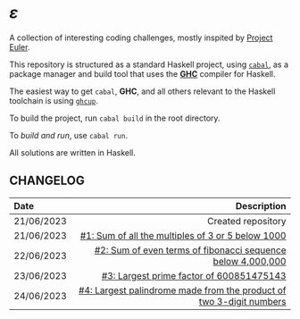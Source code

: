 # $\varepsilon$

A collection of interesting coding challenges,
mostly inspited by [Project Euler](https://projecteuler.net/).

This repository is structured as a standard Haskell project,
using [`cabal`](https://www.haskell.org/cabal/), as a package manager
and build tool that uses the [**GHC**](https://www.haskell.org/ghc) compiler for Haskell.

The easiest way to get `cabal`, **GHC**, and all others relevant to the Haskell toolchain
is using [`ghcup`](https://www.haskell.org/ghcup/).

To build the project, run `cabal build` in the root directory.

To _build and run_, use `cabal run`.

All solutions are written in Haskell.

## CHANGELOG

| Date | Description |
|:-----|------------:|
| 21/06/2023 | Created repository |
| 21/06/2023 | [#1: Sum of all the multiples of 3 or 5 below 1000](./src/Problems/Problem1.hs) |
| 22/06/2023 | [#2: Sum of even terms of fibonacci sequence below 4,000,000](./src/Problems/Problem2.hs) |
| 23/06/2023 | [#3: Largest prime factor of 600851475143](./src/Problems/Problem3.hs) |
| 24/06/2023 | [#4: Largest palindrome made from the product of two 3-digit numbers](./src/Problems/Problem4.hs) |
